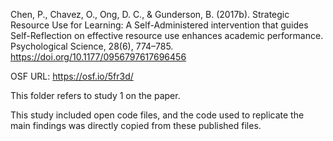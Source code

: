 Chen, P., Chavez, O., Ong, D. C., & Gunderson, B. (2017b). Strategic Resource Use for Learning: A Self-Administered intervention that guides Self-Reflection on effective resource use enhances academic performance. Psychological Science, 28(6), 774–785. https://doi.org/10.1177/0956797617696456

OSF URL: https://osf.io/5fr3d/

This folder refers to study 1 on the paper. 

This study included open code files, and the code used to replicate the main findings was directly copied from these published files.